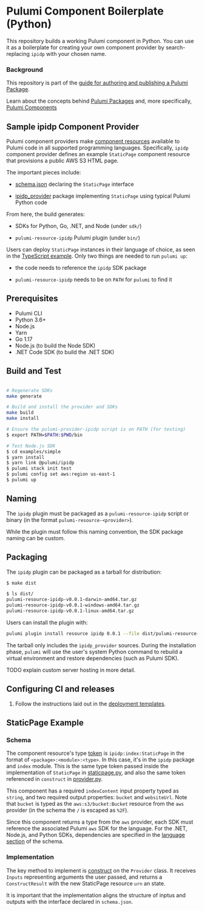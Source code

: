 # Pulumi Component Boilerplate (Python)

This repository builds a working Pulumi component in Python. You
can use it as a boilerplate for creating your own component provider by search-replacing `ipidp` with your chosen name.

### Background
This repository is part of the [guide for authoring and publishing a Pulumi Package](https://www.pulumi.com/docs/guides/pulumi-packages/how-to-author).

Learn about the concepts behind [Pulumi Packages](https://www.pulumi.com/docs/guides/pulumi-packages/#pulumi-packages) and, more specifically, [Pulumi Components](https://www.pulumi.com/docs/intro/concepts/resources/components/)

## Sample ipidp Component Provider

Pulumi component providers make
[component resources](https://www.pulumi.com/docs/intro/concepts/resources/#components)
available to Pulumi code in all supported programming languages.
Specifically, `ipidp` component provider defines an example `StaticPage`
component resource that provisions a public AWS S3 HTML page.

The important pieces include:

- [schema.json](schema.json) declaring the `StaticPage` interface

- [ipidp_provider](provider/cmd/pulumi-resource-ipidp/ipidp_provider/provider.py) package
  implementing `StaticPage` using typical Pulumi Python code

From here, the build generates:

- SDKs for Python, Go, .NET, and Node (under `sdk/`)

- `pulumi-resource-ipidp` Pulumi plugin (under `bin/`)

Users can deploy `StaticPage` instances in their language of choice,
as seen in the [TypeScript example](examples/simple/index.ts). Only
two things are needed to run `pulumi up`:

- the code needs to reference the `ipidp` SDK package

- `pulumi-resource-ipidp` needs to be on `PATH` for `pulumi` to find it


## Prerequisites

- Pulumi CLI
- Python 3.6+
- Node.js
- Yarn
- Go 1.17
- Node.js (to build the Node SDK)
- .NET Code SDK (to build the .NET SDK)


## Build and Test

```bash

# Regenerate SDKs
make generate

# Build and install the provider and SDKs
make build
make install

# Ensure the pulumi-provider-ipidp script is on PATH (for testing)
$ export PATH=$PATH:$PWD/bin

# Test Node.js SDK
$ cd examples/simple
$ yarn install
$ yarn link @pulumi/ipidp
$ pulumi stack init test
$ pulumi config set aws:region us-east-1
$ pulumi up

```

## Naming

The `ipidp` plugin must be packaged as a `pulumi-resource-ipidp` script or
binary (in the format `pulumi-resource-<provider>`).

While the plugin must follow this naming convention, the SDK package
naming can be custom.

## Packaging

The `ipidp` plugin can be packaged as a tarball for distribution:

```bash
$ make dist

$ ls dist/
pulumi-resource-ipidp-v0.0.1-darwin-amd64.tar.gz
pulumi-resource-ipidp-v0.0.1-windows-amd64.tar.gz
pulumi-resource-ipidp-v0.0.1-linux-amd64.tar.gz
```

Users can install the plugin with:

```bash
pulumi plugin install resource ipidp 0.0.1 --file dist/pulumi-resource-ipidp-v0.0.1-darwin-amd64.tar.gz
```

The tarball only includes the `ipidp_provider` sources. During the
installation phase, `pulumi` will use the user's system Python command
to rebuild a virtual environment and restore dependencies (such as
Pulumi SDK).

TODO explain custom server hosting in more detail.

## Configuring CI and releases

1. Follow the instructions laid out in the [deployment templates](./deployment-templates/README-DEPLOYMENT.md).

## StaticPage Example

### Schema

The component resource's type [token](schema.json#L4)
is `ipidp:index:StaticPage` in the
format of `<package>:<module>:<type>`. In this case, it's in the `ipidp`
package and `index` module. This is the same type token passed inside
the implementation of `StaticPage` in
[staticpage.py](provider/cmd/pulumi-resource-ipidp/ipidp_provider/staticpage.py#L46),
and also the same token referenced in `construct` in
[provider.py](provider/cmd/pulumi-resource-ipidp/ipidp_provider/provider.py#L36).

This component has a required `indexContent` input property typed as
`string`, and two required output properties: `bucket` and
`websiteUrl`. Note that `bucket` is typed as the
`aws:s3/bucket:Bucket` resource from the `aws` provider (in the schema
the `/` is escaped as `%2F`).

Since this component returns a type from the `aws` provider, each SDK
must reference the associated Pulumi `aws` SDK for the language. For
the .NET, Node.js, and Python SDKs, dependencies are specified in the
[language section](schema.json#31) of the schema.

### Implementation

The key method to implement is
[construct](provider/cmd/pulumi-resource-ipidp/ipidp_provider/provider.py#L36)
on the `Provider` class. It receives `Inputs` representing arguments the user passed,
and returns a `ConstructResult` with the new StaticPage resource `urn` an state.

It is important that the implementation aligns the structure of inptus
and outputs with the interface declared in `schema.json`.
